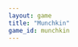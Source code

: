 ```yaml
---
layout: game
title: "Munchkin"
game_id: munchkin
---
```


<!-- This file is data-driven from _data/games/munchkin.yml --> 